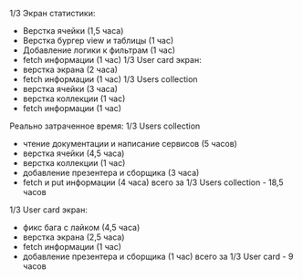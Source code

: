 1/3
Экран статистики: 
- Верстка ячейки (1,5 часа)
- Верстка бургер view и таблицы (1 час)
- Добавление логики к фильтрам (1 час)
 - fetch информации (1 час)
1/3
User card экран:
 - верстка экрана (2 часа)
 - fetch информации (1 час)
1/3
Users collection
- верстка ячейки (3 часа)
- верстка коллекции (1 час)
 - fetch информации (1 час)


Реально затраченное время:
1/3
Users collection
- чтение документации и написание сервисов (5 часов)
- верстка ячейки (4,5 часа)
- верстка коллекции (1 час)
- добавление презентера и сборщика (3 часа)
 - fetch и put информации (4 часа)
 всего за 1/3 Users collection - 18,5 часов

1/3 
User card экран:
- фикс бага с лайком (4,5 часа)
- верстка экрана (2,5 часа)
- fetch информации (1 час)
- добавление презентера и сборщика (1 час)
всего за 1/3 User card - 9 часов
